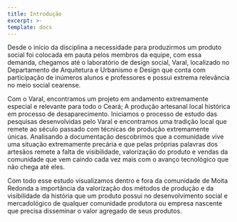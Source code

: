 ```yaml
---
title: Introdução
excerpt: >-
template: docs
---
```


Desde o início da disciplina a necessidade para produzirmos um produto social foi colocada em pauta pelos membros da equipe, com essa demanda, chegamos até o laboratório de design social, Varal, localizado no Departamento de Arquitetura e Urbanismo e Design que conta com participação de inúmeros alunos e professores e possui extrema relevância no meio social cearense.

Com o Varal, encontramos um projeto em andamento extremamente especial e relevante para todo o Ceará; A produção artesanal local histórica em processo de desaparecimento.
Iniciamos o processo de estudo das pesquisas desenvolvidas pelo Varal e encontramos uma tradição local que remete ao século passado com técnicas de produção extremamente únicas.
Analisando a documentação descobrimos que a comunidade vive uma situação extremamente precária e que pelas próprias palavras dos artesãos remete a falta de visibilidade, valorização do produto e vendas da comunidade que vem caindo cada vez mais com o avanço tecnológico que não chega até eles.

Com todo esse estudo visualizamos dentro e fora da comunidade de Moita Redonda a importância da valorização dos métodos de produção e da visibilidade da história que um produto possui no desenvolvimento social e mercadológico de qualquer comunidade produtora ou empresa nascente que precisa disseminar o valor agregado de seus produtos.


